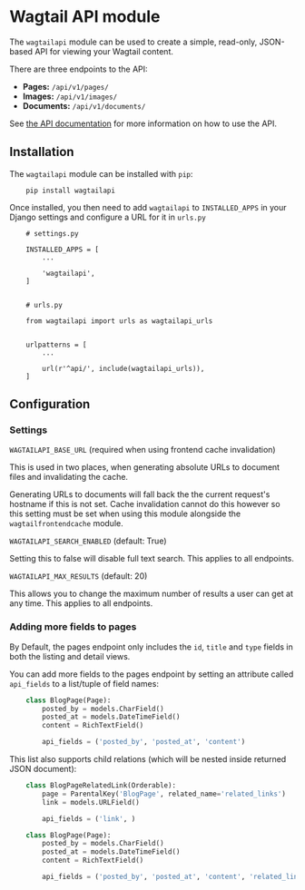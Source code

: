 Wagtail API module
==================

The ``wagtailapi`` module can be used to create a simple, read-only, JSON-based API for viewing your Wagtail content.

There are three endpoints to the API:

* **Pages:** ``/api/v1/pages/``
* **Images:** ``/api/v1/images/``
* **Documents:** ``/api/v1/documents/``

See [the API documentation](http://docs.wagtailapi.apiary.io/) for more information on how to use the API.


Installation
------------

The ``wagtailapi`` module can be installed with ``pip``:

```
    pip install wagtailapi
```

Once installed, you then need to add ``wagtailapi`` to ``INSTALLED_APPS`` in your Django settings and configure a URL for it in ``urls.py``

```
    # settings.py

    INSTALLED_APPS = [
        ...
        
        'wagtailapi',
    ]


    # urls.py

    from wagtailapi import urls as wagtailapi_urls


    urlpatterns = [
        ...

        url(r'^api/', include(wagtailapi_urls)),
    ]
```


Configuration
-------------

### Settings

``WAGTAILAPI_BASE_URL`` (required when using frontend cache invalidation)

This is used in two places, when generating absolute URLs to document files and invalidating the cache.

Generating URLs to documents will fall back the the current request's hostname if this is not set. Cache invalidation cannot do this however so this setting must be set when using this module alongside the ``wagtailfrontendcache`` module.


``WAGTAILAPI_SEARCH_ENABLED`` (default: True)

Setting this to false will disable full text search. This applies to all endpoints.


``WAGTAILAPI_MAX_RESULTS`` (default: 20)

This allows you to change the maximum number of results a user can get at any time. This applies to all endpoints.


### Adding more fields to pages

By Default, the pages endpoint only includes the ``id``, ``title`` and ``type`` fields in both the listing and detail views.

You can add more fields to the pages endpoint by setting an attribute called ``api_fields`` to a list/tuple of field names:

```python
    class BlogPage(Page):  
        posted_by = models.CharField()
        posted_at = models.DateTimeField()
        content = RichTextField()

        api_fields = ('posted_by', 'posted_at', 'content')
```


This list also supports child relations (which will be nested inside returned JSON document):

```python
    class BlogPageRelatedLink(Orderable):
        page = ParentalKey('BlogPage', related_name='related_links')
        link = models.URLField()

        api_fields = ('link', )

    class BlogPage(Page):  
        posted_by = models.CharField()
        posted_at = models.DateTimeField()
        content = RichTextField()

        api_fields = ('posted_by', 'posted_at', 'content', 'related_links')
```
